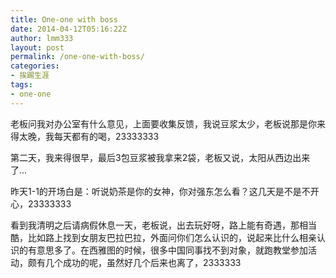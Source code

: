 ```yaml
---
title: One-one with boss
date: 2014-04-12T05:16:22Z
author: lmm333
layout: post
permalink: /one-one-with-boss/
categories:
- 挨踢生涯
tags:
- one-one
---
```


老板问我对办公室有什么意见，上面要收集反馈，我说豆浆太少，老板说那是你来得太晚，我每天都有的喝，23333333

第二天，我来得很早，最后3包豆浆被我拿来2袋，老板又说，太阳从西边出来了...

昨天1-1的开场白是：听说奶茶是你的女神，你对强东怎么看？这几天是不是不开心，23333333

看到我清明之后请病假休息一天，老板说，出去玩好呀，路上能有奇遇，那相当酷，比如路上找到女朋友巴拉巴拉，外面问你们怎么认识的，说起来比什么相亲认识的有意思多了。在西雅图的时候，很多中国同事找不到对象，就跑教堂参加活动，颇有几个成功的呢，虽然好几个后来也离了，2333333